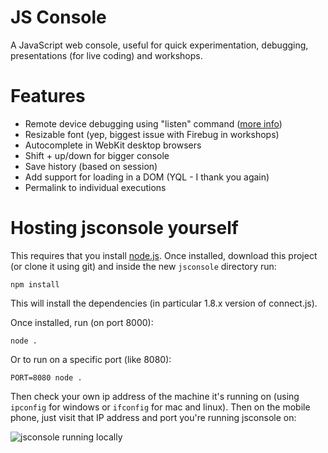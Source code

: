 # JS Console

A JavaScript web console, useful for quick experimentation, debugging, presentations (for live coding) and workshops.

# Features

- Remote device debugging using "listen" command ([more info](http://jsconsole.com/remote-debugging.html))
- Resizable font (yep, biggest issue with Firebug in workshops)
- Autocomplete in WebKit desktop browsers
- Shift + up/down for bigger console
- Save history (based on session)
- Add support for loading in a DOM (YQL - I thank you again)
- Permalink to individual executions

# Hosting jsconsole yourself

This requires that you install [node.js](http://nodejs.org). Once installed, download this project (or clone it using git) and inside the new `jsconsole` directory run:

    npm install

This will install the dependencies (in particular 1.8.x version of connect.js).

Once installed, run (on port 8000):

    node .

Or to run on a specific port (like 8080):

    PORT=8080 node .

Then check your own ip address of the machine it's running on (using `ipconfig` for windows or `ifconfig` for mac and linux). Then on the mobile phone, just visit that IP address and port you're running jsconsole on:

![jsconsole running locally](http://i.imgur.com/hyRF5.png)
